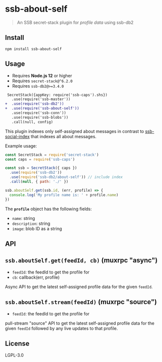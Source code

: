 <!--
SPDX-FileCopyrightText: 2021 Anders Rune Jensen

SPDX-License-Identifier: CC0-1.0
-->

# ssb-about-self

> An SSB secret-stack plugin for _profile data_ using ssb-db2

## Install

```
npm install ssb-about-self
```

## Usage

- Requires **Node.js 12** or higher
- Requires `secret-stack@^6.2.0`
- Requires `ssb-db2@>=3.4.0`

```diff
 SecretStack({appKey: require('ssb-caps').shs})
   .use(require('ssb-master'))
+  .use(require('ssb-db2'))
+  .use(require('ssb-about-self'))
   .use(require('ssb-conn'))
   .use(require('ssb-blobs'))
   .call(null, config)
```

This plugin indexes only self-assigned about messages in contrast to
[ssb-social-index](https://github.com/ssbc/ssb-social-index) that indexes all
about messages.

Example usage:

```js
const SecretStack = require('secret-stack')
const caps = require('ssb-caps')

const ssb = SecretStack({ caps })
  .use(require('ssb-db2'))
  .use(require('ssb-db2/about-self')) // include index
  .call(null, { path: './' })

ssb.aboutSelf.get(ssb.id, (err, profile) => {
  console.log('My profile name is: ' + profile.name)
})
```

The **`profile`** object has the following fields:

- `name`: string
- `description`: string
- `image`: blob ID as a string

## API

## `ssb.aboutSelf.get(feedId, cb)` (muxrpc "async")

- `feedId`: the feedId to get the profile for
- `cb`: callback(err, profile)

Async API to get the latest self-assigned profile data for the given `feedId`.

## `ssb.aboutSelf.stream(feedId)` (muxrpc "source")

- `feedId`: the feedId to get the profile for

pull-stream "source" API to get the latest self-assigned profile data for the
given `feedId` followed by any live updates to that profile.

## License

LGPL-3.0
